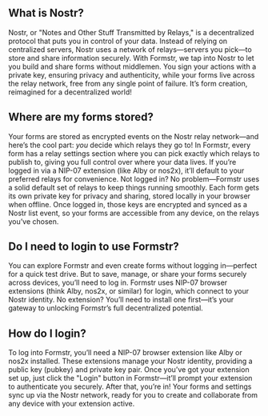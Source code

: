 ## What is Nostr?

Nostr, or "Notes and Other Stuff Transmitted by Relays," is a decentralized protocol that puts you in control of your data. Instead of relying on centralized servers, Nostr uses a network of relays—servers you pick—to store and share information securely. With Formstr, we tap into Nostr to let you build and share forms without middlemen. You sign your actions with a private key, ensuring privacy and authenticity, while your forms live across the relay network, free from any single point of failure. It’s form creation, reimagined for a decentralized world!

## Where are my forms stored?

Your forms are stored as encrypted events on the Nostr relay network—and here’s the cool part: *you* decide which relays they go to! In Formstr, every form has a relay settings section where you can pick exactly which relays to publish to, giving you full control over where your data lives. If you’re logged in via a NIP-07 extension (like Alby or nos2x), it’ll default to your preferred relays for convenience. Not logged in? No problem—Formstr uses a solid default set of relays to keep things running smoothly. Each form gets its own private key for privacy and sharing, stored locally in your browser when offline. Once logged in, those keys are encrypted and synced as a Nostr list event, so your forms are accessible from any device, on the relays you’ve chosen.

## Do I need to login to use Formstr?

You can explore Formstr and even create forms without logging in—perfect for a quick test drive. But to save, manage, or share your forms securely across devices, you’ll need to log in. Formstr uses NIP-07 browser extensions (think Alby, nos2x, or similar) for login, which connect to your Nostr identity. No extension? You’ll need to install one first—it’s your gateway to unlocking Formstr’s full decentralized potential.

## How do I login?

To log into Formstr, you’ll need a NIP-07 browser extension like Alby or nos2x installed. These extensions manage your Nostr identity, providing a public key (pubkey) and private key pair. Once you’ve got your extension set up, just click the "Login" button in Formstr—it’ll prompt your extension to authenticate you securely. After that, you’re in! Your forms and settings sync up via the Nostr network, ready for you to create and collaborate from any device with your extension active.